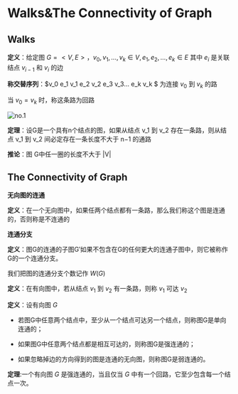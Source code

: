 # Walks&The Connectivity of Graph

## Walks

**定义**：给定图 $G=<V,E>，v_0, v_1, … , v_k∈ V , e_1, e_2,…,e_k∈ E$ 其中 $e_i$ 是关联结点 $v_{i−1}$ 和 $v_i$ 的边

**称交替序列**：$v_0 e_1 v_1 e_2 v_2 e_3 v_3… e_k v_k $ 为连接 $v_0$ 到 $v_k$ 的路

当 $v_0=v_k$  时，称这条路为回路

![no.1](https://images-1302683597.cos.ap-nanjing.myqcloud.com/images/StudyNotes/Golang/basic/images_20220328120434.svg)

**定理**：设G是一个具有n个结点的图，如果从结点 v_1  到 v_2  存在一条路，则从结点 v_1  到 v_2 间必定存在一条长度不大于 n−1 的通路

**推论**：图 G中任一圈的长度不大于 |V|

## The Connectivity of Graph

**无向图的连通**

**定义**：在一个无向图中，如果任两个结点都有一条路，那么我们称这个图是连通的，否则称是不连通的

**连通分支**

**定义**：图G的连通的子图G′如果不包含在G的任何更大的连通子图中，则它被称作G的一个连通分支。

我们把图的连通分支个数记作 $W(G)$

**定义**：在有向图中，若从结点 $v_1$ 到 $v_2$ 有一条路，则称 $v_1$ 可达 $v_2$

**定义**：设有向图 $G$

- 若图G中任意两个结点中，至少从一个结点可达另一个结点，则称图G是单向连通的；

- 如果图G中任意两个结点都是相互可达的，则称图G是强连通的；

- 如果忽略掉边的方向得到的图是连通的无向图，则称图G是弱连通的。

**定理**:一个有向图 $G$ 是强连通的，当且仅当 $G$ 中有一个回路，它至少包含每一个结点一次。